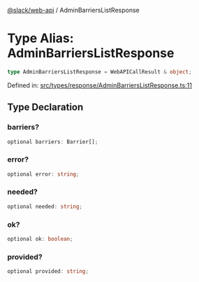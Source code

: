 [@slack/web-api](../index.md) / AdminBarriersListResponse

# Type Alias: AdminBarriersListResponse

```ts
type AdminBarriersListResponse = WebAPICallResult & object;
```

Defined in: [src/types/response/AdminBarriersListResponse.ts:11](https://github.com/slackapi/node-slack-sdk/blob/main/packages/web-api/src/types/response/AdminBarriersListResponse.ts#L11)

## Type Declaration

### barriers?

```ts
optional barriers: Barrier[];
```

### error?

```ts
optional error: string;
```

### needed?

```ts
optional needed: string;
```

### ok?

```ts
optional ok: boolean;
```

### provided?

```ts
optional provided: string;
```
